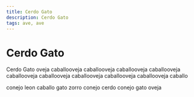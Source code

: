 ```yaml
---
title: Cerdo Gato
description: Cerdo Gato
tags: ave, ave
---
```


# Cerdo Gato

Cerdo Gato oveja caballooveja caballooveja caballooveja caballooveja caballooveja caballooveja caballooveja caballooveja caballooveja caballo

conejo leon caballo gato zorro conejo cerdo conejo gato oveja